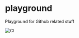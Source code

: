 # playground
Playground for Github related stuff

![CI](https://github.com/apyrgio/playground/workflows/CI/badge.svg?branch=master&event=push)
